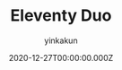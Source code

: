 ---
title: Eleventy Duo
github: https://github.com/yinkakun/eleventy-duo
demo: https://eleventyduo.netlify.app
author: yinkakun
date: 2020-12-27T00:00:00.000Z
ssg:
  - Eleventy
cms:
  - Forestry
category:
  - Blog
description: Eleventy Duo is a minimal and beautiful Eleventy theme for personal blogs.
draft: true
publish_date: '2020-12-27T02:29:57Z'
update_date: '2022-05-19T23:53:42Z'
github_star: 144
github_fork: 34
---
